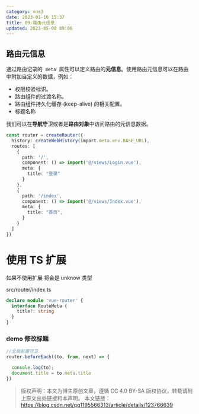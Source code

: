 ```yaml
---
category: vue3
date: 2023-01-16 15:37
title: 09-路由元信息
updated: 2023-05-08 09:06
---
```


## 路由元信息

通过路由记录的  `meta`  属性可以定义路由的**元信息**。使用路由元信息可以在路由中附加自定义的数据，例如：

- 权限校验标识。
- 路由组件的过渡名称。
- 路由组件持久化缓存 (keep-alive) 的相关配置。
- 标题名称



我们可以在**导航守卫**或者是**路由对象**中访问路由的元信息数据。

```ts
const router = createRouter({
  history: createWebHistory(import.meta.env.BASE_URL),
  routes: [
    {
      path: '/',
      component: () => import('@/views/Login.vue'),
      meta: {
        title: "登录"
      }
    },
    {
      path: '/index',
      component: () => import('@/views/Index.vue'),
      meta: {
        title: "首页",
      }
    }
  ]
})
```

# 使用 TS 扩展

如果不使用扩展 将会是 unknow 类型

src/router/index.ts
```typescript
declare module 'vue-router' {
  interface RouteMeta {
    title?: string
  }
}
```

### demo 修改标题
```ts
//全局前置守卫
router.beforeEach((to, from, next) => {

  console.log(to);
  document.title = to.meta.title
})
```

> 版权声明：本文为博主原创文章，遵循 CC 4.0 BY-SA 版权协议，转载请附上原文出处链接和本声明。
> 本文链接：https://blog.csdn.net/qq1195566313/article/details/123766639